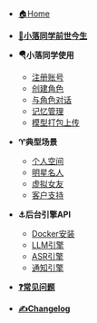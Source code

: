 <!-- markdownlint-disable first-line-h1 -->

- [:house:Home](/)
- [**:1st_place_medal:小落同学前世今生**](story.md "Classmate Xiao-luo's story")

- **:parachute:小落同学使用**

    - [注册账号](how-to-use/register.md "register")
    - [创建角色](how-to-use/role-create.md "create a role of your own")
    - [与角色对话](how-to-use/role-play.md "chat and play with roles")
    - [记忆管理](how-to-use/role-memory.md "role memory management")
    - [模型打包上传](how-to-use/live2d_model_file_upload.md "live2d model upload guide")

- **:aries:典型场景**

    - [个人空间](scenarios/personals.md "personal information exibition")
    - [明星名人](scenarios/celebrity.md "celebrity information exibition")
    - [虚拟女友](scenarios/girlfriend.md "Your digital girl friend")
    - [客户支持](scenarios/customer-support.md "customer-support")

- **:anchor:后台引擎API**
 
    - [Docker安装](engine-api/install_docker_on_ubuntu.md)
    - [LLM引擎](engine-api/llm_models.md)
    - [ASR引擎](engine-api/asr_engines.md)
    - [通知引擎](engine-api/notify_engine.md)

- [**:question:常见问题**](faq.md "Frequently Asked Questions")
- [**:writing_hand:Changelog**](changelog.md)

<!-- markdownlint-enable first-line-h1 -->
<!--
* [Guide](guide.md)
* [Contributing](contributing.md)
* [Release Notes](release-notes.md)
* [License](license.md)
* [About](about.md)
* [Contact](contact.md)
* [Privacy Policy](privacy-policy.md)
* [Terms of Service](terms-of-service.md)
-->
